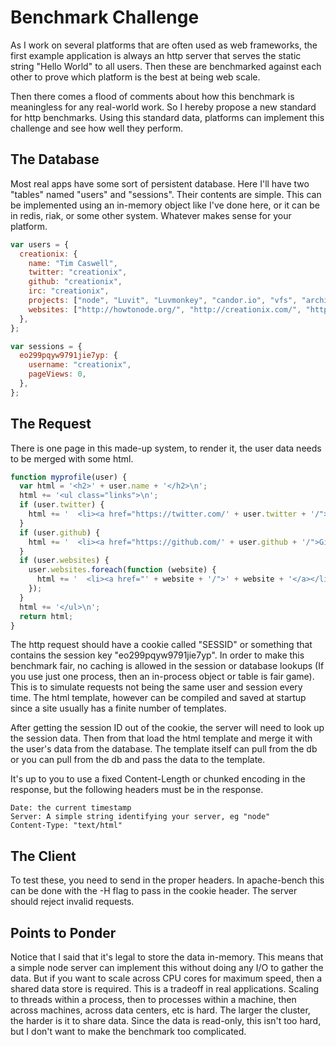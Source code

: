 # Benchmark Challenge

As I work on several platforms that are often used as web frameworks, the first example application is always an http server that serves the static string "Hello World" to all users.  Then these are benchmarked against each other to prove which platform is the best at being web scale.

Then there comes a flood of comments about how this benchmark is meaningless for any real-world work. So I hereby propose a new standard for http benchmarks.  Using this standard data, platforms can implement this challenge and see how well they perform.

## The Database

Most real apps have some sort of persistent database.  Here I'll have two "tables" named "users" and "sessions".  Their contents are simple.  This can be implemented using an in-memory object like I've done here, or it can be in redis, riak, or some other system.  Whatever makes sense for your platform.

```js
var users = {
  creationix: {
    name: "Tim Caswell",
    twitter: "creationix",
    github: "creationix",
    irc: "creationix",
    projects: ["node", "Luvit", "Luvmonkey", "candor.io", "vfs", "architect", "wheat", "step"],
    websites: ["http://howtonode.org/", "http://creationix.com/", "http://nodebits.org/"]
  },
};

var sessions = {
  eo299pqyw9791jie7yp: {
    username: "creationix",
    pageViews: 0,
  },
};
```

## The Request

There is one page in this made-up system, to render it, the user data needs to be merged with some html.

```js
function myprofile(user) {
  var html = '<h2>' + user.name + '</h2>\n';
  html += '<ul class="links">\n';
  if (user.twitter) {
    html += '  <li><a href="https://twitter.com/' + user.twitter + '/">Twitter</a></li>\n';
  }
  if (user.github) {
    html += '  <li><a href="https://github.com/' + user.github + '/">Github</a></li>\n';
  }
  if (user.websites) {
    user.websites.foreach(function (website) {
      html += '  <li><a href="' + website + '/">' + website + '</a></li>\n';
    });
  }
  html += '</ul>\n';
  return html;
}
```

The http request should have a cookie called "SESSID" or something that contains the session key "eo299pqyw9791jie7yp".  In order to make this benchmark fair, no caching is allowed in the session or database lookups (If you use just one process, then an in-process object or table is fair game).  This is to simulate requests not being the same user and session every time.  The html template, however can be compiled and saved at startup since a site usually has a finite number of templates.

After getting the session ID out of the cookie, the server will need to look up the session data.  Then from that load the html template and merge it with the user's data from the database.  The template itself can pull from the db or you can pull from the db and pass the data to the template.

It's up to you to use a fixed Content-Length or chunked encoding in the response, but the following headers must be in the response.

```
Date: the current timestamp
Server: A simple string identifying your server, eg "node"
Content-Type: "text/html"
```


## The Client

To test these, you need to send in the proper headers.  In apache-bench this can be done with the -H flag to pass in the cookie header.  The server should reject invalid requests.

## Points to Ponder

Notice that I said that it's legal to store the data in-memory.  This means that a simple node server can implement this without doing any I/O to gather the data.  But if you want to scale across CPU cores for maximum speed, then a shared data store is required.  This is a tradeoff in real applications.  Scaling to threads within a process, then to processes within a machine, then across machines, across data centers, etc is hard.  The larger the cluster, the harder is it to share data.  Since the data is read-only, this isn't too hard, but I don't want to make the benchmark too complicated.